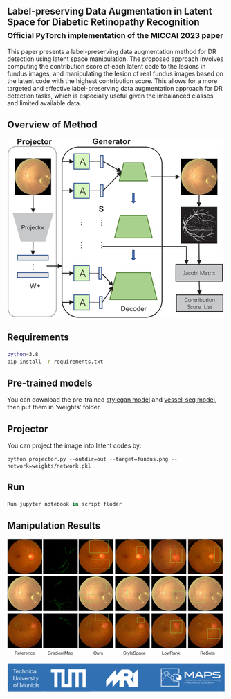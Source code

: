 ## Label-preserving Data Augmentation in Latent Space for Diabetic Retinopathy Recognition<br><sub>Official PyTorch implementation of the MICCAI 2023 paper</sub>

This paper presents a label-preserving data augmentation method for DR detection using latent space manipulation. The proposed approach involves computing the contribution score of each latent code to the lesions in fundus images, and  manipulating the lesion of real fundus images based on the latent code with the highest contribution score. This allows for a more targeted and effective label-preserving data augmentation approach for DR detection tasks, which is especially useful given the imbalanced classes and limited available data.

## Overview of Method
![FlowChart](./docs/flowchart.png)

## Requirements
```bash
python=3.8
pip install -r requirements.txt
```
## Pre-trained models
You can download the pre-trained [stylegan model](https://drive.google.com/file/d/14-Sv793VyBrSD-xXefCMJ_WYgpXIkv35/view?usp=sharing) and [vessel-seg model](https://drive.google.com/file/d/1qXn_JvYr3bk10_PTUdonwUGvgb_OU87a/view?usp=sharing), then put them in 'weights' folder.
## Projector
You can project the image into latent codes by:
```
python projector.py --outdir=out --target=fundus.png --network=weights/network.pkl
```
## Run
```python
Run jupyter notebook in script floder
```

## Manipulation Results
![Results](./docs/results.png)

![LAB](./docs/maps_logo_03.png)



